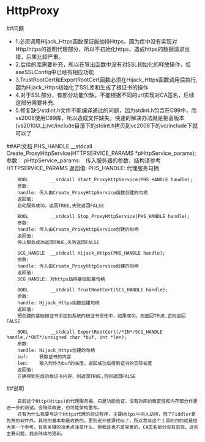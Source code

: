 # HttpProxy
##问题

- 1.必须调用Hijack_Https函数保证能劫持Https，因为库中没有实现对Http/https的透明代理部分，所以不初始化https，造成https的数据请求出错，后果比较严重。
- 2.后续的库需要补充，所以在导出函数中没有对SSL初始化的释放操作，但aseSSLConfig中已经有相应功能
- 3.TrustRootCert和ExportRootCert函数必须在Hijack_Https函数调用后执行,因为Hijack_Https初始化了SSL库和生成了根证书的操作
- 4.对于SSL部分，有部分功能欠缺，不能根据不同的url实现对CA签名，后续这部分需要补充.
- 5.修复缺少stdint.h文件不能编译通过的问题，因为stdint.h包含在C99中，而vs2008使用C89库，所以造成文件缺失。快速的解决办法就是把高版本(vs2010以上)vc/include目录下的stdint.h拷贝到vc2008下的vc/include下就可以了

##API文档
		PHS_HANDLE  __stdcall Create_ProxyHttpService(HTTPSERVICE_PARAMS *pHttpService_params);
		参数：
		pHttpService_params:　传入服务器的参数，结构请参考HTTPSERVICE_PARAMS
		返回值:
		PHS_HANDLE:	代理服务句柄
		
		BOOL        __stdcall Start_ProxyHttpService(PHS_HANDLE handle);
		参数:
		handle:	传入由Create_ProxyHttpService函数创建的句柄
		返回值:
		启动服务成功，返回TRUE,失败返回FALSE
		
		BOOL        __stdcall Stop_ProxyHttpService(PHS_HANDLE handle);
		参数:
		handle:	传入由Create_ProxyHttpService创建的句柄
		返回值:
		停止服务成功返回TRUE,失败返回FALSE

		SCG_HANDLE  __stdcall Hijack_Https(PHS_HANDLE handle);
		参数:
		handle:	传入由Create_ProxyHttpService创建的句柄
		返回值:
		SCG_HANDLE:	对https劫持基础配置句柄
		
		BOOL        __stdcall TrustRootCert(SCG_HANDLE handle);
		参数:
		handle:	Hjjack_Https函数创建句柄
		返回值:
		把创建的基础根证书添加到系统的根证书信任中，如果成功，则返回TRUE,否则返回FALSE

		BOOL        __stdcall ExportRootCert(/*IN*/SCG_HANDLE handle,/*OUT*/unsigned char *buf, int *len);
		参数:
		handle:	Hijack_Https创建的句柄
		buf:	获取证书的内容
		len:	输入时作为buf的长度，返回成功后得到证书的实际长度
		返回值:
		正确得到生成的根证书内容，则返回TRUE,否则返回FALSE
##说明
		
		目前这个Http(Https)的代理服务器，只是功能验证，没有对库的稳定性和内存部分作更进一步的测试，会陆续改进，也可能架构重写。
		还有为什么我要写这个Https代理的验证程序，主要Https中间人劫持，除了Fiddler是免费的软件外，其他的基本都是收费的，更别说开放源代码了，所以我写这个工具的目的就是给大家一个参考，有些关键的技术点注意什么，但我这也不是完善的，CA签名部分没有实现，这些主要问题，我会陆续的更新。	